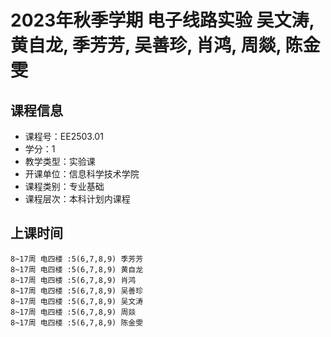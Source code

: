 # 2023年秋季学期 电子线路实验 吴文涛, 黄自龙, 季芳芳, 吴善珍, 肖鸿, 周燚, 陈金雯






## 课程信息

- 课程号：EE2503.01
- 学分：1
- 教学类型：实验课
- 开课单位：信息科学技术学院
- 课程类别：专业基础
- 课程层次：本科计划内课程

## 上课时间

```
8~17周 电四楼 :5(6,7,8,9) 季芳芳
8~17周 电四楼 :5(6,7,8,9) 黄自龙
8~17周 电四楼 :5(6,7,8,9) 肖鸿
8~17周 电四楼 :5(6,7,8,9) 吴善珍
8~17周 电四楼 :5(6,7,8,9) 吴文涛
8~17周 电四楼 :5(6,7,8,9) 周燚
8~17周 电四楼 :5(6,7,8,9) 陈金雯
```

